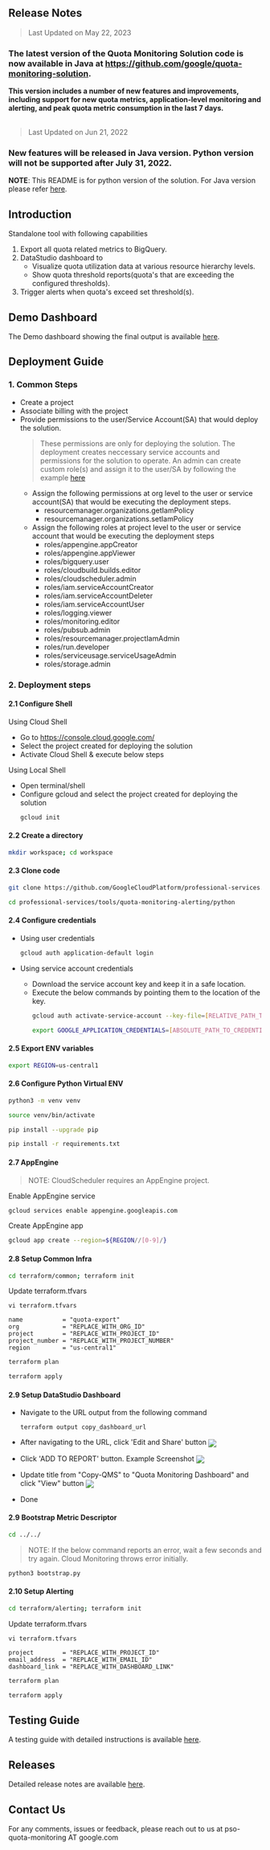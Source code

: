 ## Release Notes

> Last Updated on May 22, 2023

### The latest version of the Quota Monitoring Solution code is now available in Java at https://github.com/google/quota-monitoring-solution. 
<b>This version includes a number of new features and improvements, including support for new quota metrics, application-level monitoring and alerting, and peak quota metric consumption in the last 7 days.</b>
</br></br>

> Last Updated on Jun 21, 2022

### New features will be released in Java version. Python version will not be supported after July 31, 2022. 



**NOTE**: This README is for python version of the solution. For Java version please refer
[here](../java/README.md).



## Introduction

Standalone tool with following capabilities
1. Export all quota related metrics to BigQuery.
2. DataStudio dashboard to
   * Visualize quota utilization data at various resource hierarchy levels.
   * Show quota threshold reports(quota's that are exceeding the configured thresholds).
3. Trigger alerts when quota's exceed set threshold(s).



## Demo Dashboard
The Demo dashboard showing the final output is available <a href="https://datastudio.google.com/u/2/reporting/50bdadac-9ea0-4dcd-bee2-f323c968186d/page/xxWVB" target="_blank">here</a>.



## Deployment Guide
### 1. Common Steps
* Create a project
* Associate billing with the project
* Provide permissions to the user/Service Account(SA) that would deploy the solution.
  > These permissions are only for deploying the solution. The deployment
    creates neccessary service accounts and permissions for the solution to
    operate.
  > An admin can create custom role(s) and assign it to the user/SA by following the example <a href="https://cloud.google.com/iam/docs/creating-custom-roles#creating_a_custom_role" target="_blank">here</a>
  * Assign the following permissions at org level to the user or service
    account(SA) that would be executing the deployment steps.
    * resourcemanager.organizations.getIamPolicy
    * resourcemanager.organizations.setIamPolicy
  * Assign the following roles at project level to the user or service account that
    would be executing the deployment steps
    * roles/appengine.appCreator
    * roles/appengine.appViewer
    * roles/bigquery.user
    * roles/cloudbuild.builds.editor
    * roles/cloudscheduler.admin
    * roles/iam.serviceAccountCreator
    * roles/iam.serviceAccountDeleter
    * roles/iam.serviceAccountUser
    * roles/logging.viewer
    * roles/monitoring.editor
    * roles/pubsub.admin
    * roles/resourcemanager.projectIamAdmin
    * roles/run.developer
    * roles/serviceusage.serviceUsageAdmin
    * roles/storage.admin


### 2. Deployment steps
#### 2.1 Configure Shell
Using Cloud Shell
* Go to https://console.cloud.google.com/
* Select the project created for deploying the solution
* Activate Cloud Shell & execute below steps

Using Local Shell
* Open terminal/shell
* Configure gcloud and select the project created for deploying the solution
  ```bash
  gcloud init
  ```


#### 2.2 Create a directory
```bash
mkdir workspace; cd workspace
```


#### 2.3 Clone code
```bash
git clone https://github.com/GoogleCloudPlatform/professional-services.git
```

```bash
cd professional-services/tools/quota-monitoring-alerting/python
```


#### 2.4 Configure credentials
* Using user credentials
  ```bash
  gcloud auth application-default login
  ```

* Using service account credentials
  * Download the service account key and keep it in a safe location.
  * Execute the below commands by pointing them to the location of the key.
    ```bash
    gcloud auth activate-service-account --key-file=[RELATIVE_PATH_TO_CREDENTIALS_FILE]
    ```
    ```bash
    export GOOGLE_APPLICATION_CREDENTIALS=[ABSOLUTE_PATH_TO_CREDENTIALS_FILE]
    ```


#### 2.5 Export ENV variables
```bash
export REGION=us-central1
```


#### 2.6 Configure Python Virtual ENV
```bash
python3 -m venv venv
```

```bash
source venv/bin/activate
```

```bash
pip install --upgrade pip
```

```bash
pip install -r requirements.txt
```


#### 2.7 AppEngine
> NOTE: CloudScheduler requires an AppEngine project.

Enable AppEngine service
```bash
gcloud services enable appengine.googleapis.com
```

Create AppEngine app
```bash
gcloud app create --region=${REGION//[0-9]/}
```


#### 2.8 Setup Common Infra
```bash
cd terraform/common; terraform init
```

Update terraform.tfvars
```
vi terraform.tfvars
```

```
name           = "quota-export"
org            = "REPLACE_WITH_ORG_ID"
project        = "REPLACE_WITH_PROJECT_ID"
project_number = "REPLACE_WITH_PROJECT_NUMBER"
region         = "us-central1"
```

```bash
terraform plan
```

```bash
terraform apply
```


#### 2.9 Setup DataStudio Dashboard

* Navigate to the URL output from the following command
  ```
  terraform output copy_dashboard_url
  ```

* After navigating to the URL, click 'Edit and Share' button
  <img src="docs/edit_and_share.png" align="center" />

* Click 'ADD TO REPORT' button. Example Screenshot
  <img src="docs/add_to_report.png" align="center" />

* Update title from "Copy-QMS" to "Quota Monitoring Dashboard" and click "View"
  button
  <img src="docs/change_title.png" align="center" />

* Done


#### 2.9 Bootstrap Metric Descriptor
```bash
cd ../../
```

> NOTE: If the below command reports an error, wait a few seconds and try again. Cloud Monitoring throws error initially.
```bash
python3 bootstrap.py
```


#### 2.10 Setup Alerting
```bash
cd terraform/alerting; terraform init
```

Update terraform.tfvars
```
vi terraform.tfvars
```

```
project        = "REPLACE_WITH_PROJECT_ID"
email_address  = "REPLACE_WITH_EMAIL_ID"
dashboard_link = "REPLACE_WITH_DASHBOARD_LINK"
```

```bash
terraform plan
```

```bash
terraform apply
```



## Testing Guide
A testing guide with detailed instructions is available
[here](docs/testing_guide.README.md).



## Releases
Detailed release notes are available [here](docs/release_notes.README.md).



## Contact Us
For any comments, issues or feedback, please reach out to us at pso-quota-monitoring AT google.com
